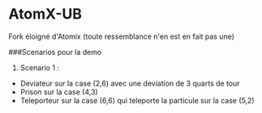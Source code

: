 # AtomX-UB
Fork éloigné d'Atomix (toute ressemblance n'en est en fait pas une)

###Scenarios pour la demo
1. Scenario 1 :
* Deviateur sur la case (2,6) avec une deviation de 3 quarts de tour
* Prison sur la case (4,3)
* Teleporteur sur la case (6,6) qui teleporte la particule sur la case (5,2)
